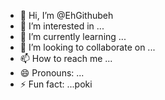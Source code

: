- 👋 Hi, I’m @EhGithubeh
- 👀 I’m interested in ...
- 🌱 I’m currently learning ...
- 💞️ I’m looking to collaborate on ...
- 📫 How to reach me ...
- 😄 Pronouns: ...
- ⚡ Fun fact: ...poki

<!---
EhGithubeh/EhGithubeh is a ✨ special ✨ repository because its `README.md` (this file) appears on your GitHub profile.
You can click the Preview link to take a look at your changes.
--->
